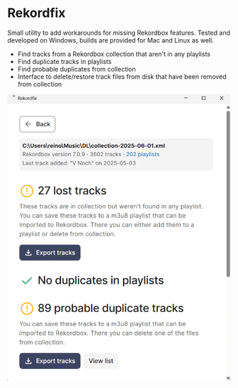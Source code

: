 # Rekordfix

Small utility to add workarounds for missing Rekordbox features. Tested and developed on Windows, builds are provided for Mac and Linux as well.

- Find tracks from a Rekordbox collection that aren't in any playlists
- Find duplicate tracks in playlists
- Find probable duplicates from collection
- Interface to delete/restore track files from disk that have been removed from collection

![Screenshot](screen.png)
